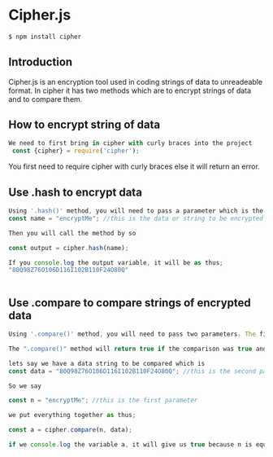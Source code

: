 # Cipher.js

```sh
$ npm install cipher
```

## Introduction

Cipher.js is an encryption tool used in coding strings of data to unreadeable format.
In cipher it has two methods which are to encrypt strings of data and to compare them.

## How to encrypt string of data
```js
We need to first bring in cipher with curly braces into the project
 const {cipher} = require('cipher');

```

You first need to require cipher with curly braces else it will return an error.

## Use .hash to encrypt data
```js
Using '.hash()' method, you will need to pass a parameter which is the string to be encrypted
const name = "encryptMe"; //this is the data or string to be encrypted

Then you will call the method by so

const output = cipher.hash(name);

If you console.log the output variable, it will be as thus;
"80Q98Z76O106D116I102B110F24O80Q"



```

## Use .compare to compare strings of encrypted data

```js
Using '.compare()' method, you will need to pass two parameters. The first parameter is the unencrypted string to be compared and the second parameter is the encrypted string to be compared with.

The ".compare()" method will return true if the comparison was true and it will also return false if the comparison was false.

lets say we have a data string to be compared which is 
const data = "80Q98Z76O106D116I102B110F24O80Q"; //this is the second parameter

So we say

const n = "encryptMe"; //this is the first parameter

we put everything together as thus;

const a = cipher.compare(n, data);

if we console.log the variable a, it will give us true because n is equal to data.

````
